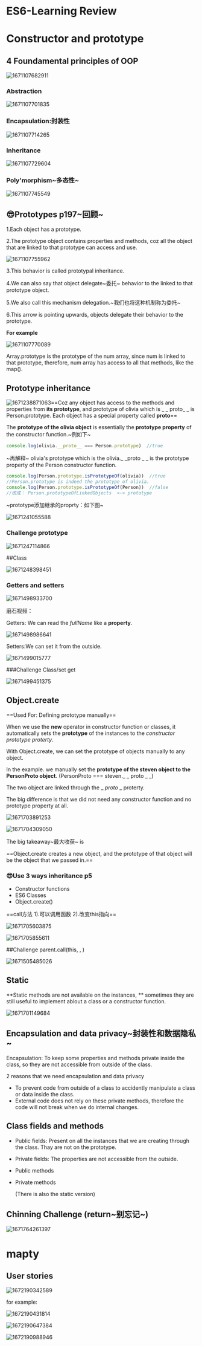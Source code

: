 # ES6-Learning Review
# Constructor and prototype

## 4 Foundamental principles of OOP

![1671107682911](README.assets/1671107682911.png)

### Abstraction

![1671107701835](README.assets/1671107701835.png)



### Encapsulation:封装性

![1671107714265](README.assets/1671107714265.png)



### Inheritance

![1671107729604](README.assets/1671107729604.png)



### Poly'morphism~多态性~

![1671107745549](README.assets/1671107745549.png)

 

## :sunglasses:Prototypes p197~回顾~

1.Each object has a prototype.

2.The prototype object contains properties and methods, coz all the object that are linked to that prototype can access and use.

![1671107755962](README.assets/1671107755962.png)

3.This behavior is called prototypal inheritance.

4.We can also say that object delegate~委托~ behavior to the linked to that prototype object.

5.We also call this mechanism delegation.~我们也将这种机制称为委托~

6.This arrow is pointing upwards, objects delegate their behavior to the prototype.



**For example**

![1671107770089](README.assets/1671107770089.png)

Array.prototype is the prototype of the num array, since num is linked to that prototype, therefore, num array has access to all that methods, like the map().





## Prototype inheritance

![1671238871063](README.assets/1671238871063.png)==Coz any object has access to the methods and properties from **its prototype**, and prototype of olivia which is _ _ proto_ _ is Person.prototype.   Each object has a special property called __proto__==



The **prototype of the olivia object** is essentially the **prototype property** of the constructor function.~例如下~ 

```javascript
console.log(olivia.__proto__ === Person.prototype)  //true
```

~再解释~  olivia's prototype which is the  olivia._ _proto _ _ is the prototype property of the Person constructor function.





```javascript
console.log(Person.prototype.isPrototypeOf(olivia))  //true
//Person.prototype is indeed the prototype of olivia.
console.log(Person.prototype.isPrototypeOf(Person))  //false
//改成： Person.prototypeOfLinkedObjects  <-> prototype
```



~prototype添加继承的proprty：如下图~

![1671241055588](README.assets/1671241055588.png)





### Challenge  prototype

![1671247114866](README.assets/1671247114866.png)





##Class

![1671248398451](README.assets/1671248398451.png)



### Getters and setters

![1671498933700](README.assets/1671498933700.png)



磨石视频：

Getters: We can read the *fullName* like a **property**.

![1671498986641](README.assets/1671498986641.png)



Setters:We can set it from the outside.

![1671499015777](README.assets/1671499015777.png)



###Challenge  Class/set get

![1671499451375](README.assets/1671499451375.png)



## Object.create 

==Used For: Defining prototype manually==

When we use the **new** operator in constructor function or classes, it automatically sets the **prototype** of the instances to the *constructor prototype proterty*.

 With Object.create, we can set the prototype of objects manually to any object.

In the example. we manually set the **prototype of the steven object to the PersonProto object**.  (PersonProto === steven._ _ proto _ _)

The two object are linked through the _ _proto_ _ proterty.

The big difference is that we did not need any constructor function and no prototype property at all.

![1671703891253](README.assets/1671703891253.png)



![1671704309050](README.assets/1671704309050.png)

The big takeaway~最大收获~ is

==Object.create creates a new object, and the prototype of that object will be the object that we passed in.==



### :sunglasses:Use 3 ways inheritance p5

- Constructor functions
- ES6 Classes
- Object.create()

==call方法  1).可以调用函数  2).改变this指向==

![1671705603875](README.assets/1671705603875.png)



![1671705855611](README.assets/1671705855611.png)



##Challenge parent.call(this,   ,  )

![1671505485026](README.assets/1671505485026.png)



## Static

**Static methods are not available on the instances, ** sometimes they are still useful to implement ablout a class or a constructor function.

![1671701149684](README.assets/1671701149684.png)







## Encapsulation and data privacy~封装性和数据隐私~

Encapsulation: To keep some properties and methods private inside the class, so they are not accessible from outside of the class.

2 reasons that we need encapsulation and data privacy

- To prevent code from outside of a class to accidently manipulate a class or data inside the class.
-  External code does not rely on these private methods, therefore the code will not break when we do internal changes.





## Class fields and methods

- Public fields: Present on all the instances that we are creating through the class. Thay are not on the prototype.

- Private fields: The properties are not accessible from the outside.

- Public methods

- Private methods

  (There is also the static version)



## Chinning Challenge (return~别忘记~)

![1671764261397](README.assets/1671764261397.png)





 # mapty

## User stories

![1672190342589](README.assets/1672190342589.png)

for example:

![1672190431814](README.assets/1672190431814.png)



![1672190647384](README.assets/1672190647384.png)



![1672190988946](README.assets/1672190988946.png)